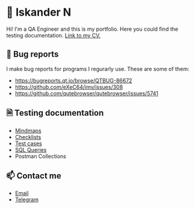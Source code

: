 # 👋 Iskander N
Hi! I'm a QA Engineer and this is my portfolio. Here you could find the testing documentation. [Link to my CV.](https://)

## 🐛 Bug reports
I make bug reports for programs I regurarly use. These are some of them:
- https://bugreports.qt.io/browse/QTBUG-86672
- https://github.com/eXeC64/imv/issues/308
- https://github.com/qutebrowser/qutebrowser/issues/5741

## 🗎 Testing documentation
- [Mindmaps](checklist.md)
- [Checklists](checklist.md)
- [Test cases](testcases.md)
- [SQL Queries](sql_queries.md)
- Postman Collections

## 📫 Contact me
- [Email](mailto:nizamutdinov.iskan@yandex.ru)
- [Telegram](https://t.me/vasylkit)

